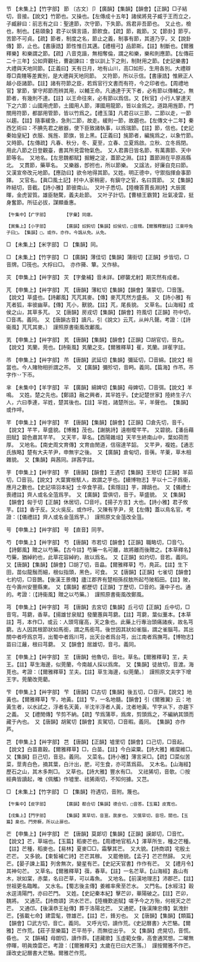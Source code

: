 <!-- { "loadSidebar": true } -->
节	【未集上】【竹字部】	節	〔古文〕卩【廣韻】【集韻】【韻會】【正韻】□子結切，音接。【說文】竹節也。又操也。【左傳成十五年】諸侯將見子臧于王而立之，子臧辭曰：前志有之曰：聖達節，次守節，下失節。爲君非吾節也。　又止也，檢也，制也。【易頤象】君子以愼言語，節飮食。【疏】節，裁節。又【節卦】節亨。苦節不可貞。【疏】節者，制度之名，節止之義，制事有節，其道乃亨。又【說卦傳】節，止也。【書康誥】節性惟日其邁。【禮檀弓】品節斯。【註】制斷也。【爾雅釋樂】和樂謂之節。【疏】八音克諧，無相奪倫，謂之和樂，樂和則應節。【左傳莊二十三年】公如齊觀社，曹劌諫曰：會以訓上下之則，制財用之節。【史記樂書】大禮與天地同節。【正義曰】天有日月，地有山川，高□如形，生用各別。大禮辯尊□貴賤等差異別，是大禮與天地同節。　又符節，所以示信。【書康誥】惟厥正人越小臣諸節。【註】諸有符節之臣，若爲官行文書而有符，今之印者也。【周禮地官】掌節，掌守邦節而辨其用，以輔王命。凡通達于天下者，必有節以傳輔之。無節者，有幾則不達。【註】以王命往來，必有節以爲信。又【秋官】小行人掌達天下之六節：山國用虎節，土國用人節，澤國用龍節，皆以金爲之。道路用旌節，門關用符節，都鄙用管節，皆以竹爲之。【禮玉藻】凡君召以三節，二節以走，一節以趨。【註】隨事緩急，急則二節，故走。緩則一節，故趨也。【左傳文十二年】秦西乞術曰：不腆先君之敝器，使下臣致諸執事，以爲瑞節。【註】節，信也。【史記秦始皇紀】衣服、旄旌、節旗，皆上黑。【正義曰】旄節者，編旄爲之，以象竹節。　又時節。【左傳疏】凡春、秋分，冬、夏至，立春、立夏爲啟。立秋、立冬爲閉。用此八節之日登觀臺，書其所見雲物氣色。　又人君壽日皆名節，有萬壽節、天中節等名。　又地名。【左思魏都賦】掘鯉之淀，蓋節之淵。【註】蓋節淵在平原鬲縣北。　又貫節，藥草名。　又樂器，卽拊也，所以節樂。　又諡法，好廉自克曰節。　又漢宣帝改元地節。【應劭曰】欲令地得其節。又姓。明正德中，守禦指揮僉事節鐸。　又官名。【眞□風土記】村中人家稍密，有鎭守之官，名曰買節。　又【集韻】昨結切，音截。【詩小雅】節彼南山。　又叶子悉切。【陸機答賈長淵詩】大辰匿暉，金虎習質。雄臣馳騖，義夫赴節。　又叶子計切。【曹植王霸贊】壯氣凌雲，挺身奮節。所征必拔，謀顯垂惠。

	【午集中】【疒字部】		【字彙】同瘎。

	【寅集上】【小字部】		【廣韻】奴鉤切【集韻】奴侯切，□音羺。【爾雅釋獸註】江東呼兔子曰□。　【集韻】□，或作。亦作。今譌从免。从免。

□	【未集上】【米字部】	□	【集韻】同。

□	【未集上】【竹字部】	□	【廣韻】薄佳切【集韻】蒲街切【正韻】步皆切，□音牌。□筏也。大桴曰□。　亦作篺、簞。又作棑。

苂	【申集上】【艸字部】	苂	【字彙補】音未詳。【繆襲尤射】期苂然有成者。

芃	【申集上】【艸字部】	芃	【唐韻】薄紅切【集韻】【韻會】蒲蒙切，□音篷。【說文】草盛也。【詩鄘風】芃芃其麥。【傳】麥芃芃然方盛長。　又【詩小雅】有芃者狐，率彼幽草。【傳】芃小，獸貌。【註】芃，尾長貌。　又草名。【山海經】成侯之山，其草多芃。　又【唐韻】房戎切【集韻】【韻會】符風切【正韻】符中切，□音馮。義同。　又【唐韻古音】讀凡，引《說文》云芃，从艸凡聲。考證：〔【詩衞風】芃芃其麥。〕　謹照原書衞風改鄘風。 

芄	【申集上】【艸字部】	芄	【唐韻】【集韻】【韻會】【正韻】□胡官切，音丸。【說文】芄蘭，莞也。【詩衞風】芄蘭之支。【爾雅釋草】萑，芄蘭。詳萑字註。

芇	【申集上】【艸字部】	芇	【唐韻】武延切【集韻】彌延切，□音綿。【說文】相當也。今人賭物相折謂之芇。　又【廣韻】彌殄切，音眄。義同。【篇海】作芇。芇字作丷下帀。

芈	【未集中】【羊字部】	羋	【廣韻】綿婢切【集韻】母婢切，□音弭。【說文】羊鳴。　又姓。楚之先也。【鄭語】融之興者，其羋姓乎。【史記楚世家】陸終生子六人，六曰季連，羋姓，楚其後也。【註】羋姓，諸楚所出。羋，羊聲也。　【集韻】或作哶。

芊	【申集上】【艸字部】	芊	【唐韻】【集韻】【韻會】【正韻】□倉先切，音千。【說文】芊芊，草盛貌。【博雅】茂也。【謝朓詩】遠樹曖芊芊。　又碧貌。【潘岳藉田賦】碧色肅其芊芊。　又天芊，草名。【酉陽雜俎】天芊生終南山中，葉如荷而厚。　又地名。【南史周文育傳】文育由閒道，信宿達芊韶。　又芊尹，複姓。【通志氏族略】楚有大夫芊尹，申無宇之後。　又【廣韻】倉甸切，音蒨。芊萰，草木相雜貌。　又【集韻】與茜同。詳茜字註。

芋	【申集上】【艸字部】	芋	【唐韻】【韻會】王遇切【集韻】王矩切【正韻】羊茹切，□音羽。【說文】大葉實根駭人，故謂之芋也。【續博物志】芋以十二子爲衞，應月之數也。【史記項羽本紀】士卒食芋菽。【索隱註】芋，蹲鴟也。　又【儀禮士喪禮註】齊人或名全菹爲芋。　又【廣韻】雲俱切，音于。草盛貌。　又【集韻】【韻會】匈于切【正韻】休居切，□音吁。【揚子方言】大也。【詩小雅】君子攸芋。【註】香于反。又火吳反。或作吁。又陳有芋尹，見【左傳】蓋以鳥名官。考證：〔【儀禮註】齊人或名金菹爲芋。〕　謹照原文金菹改全菹。 

芌	【申集上】【艸字部】	芌	【直音】同芋。

芍	【申集上】【艸字部】	芍	【唐韻】市若切【韻會】【正韻】職略切，□音勺。【詩鄭風】贈之以芍藥。【古今註】芍藥一名可離，故將離而後贈之。【本草釋名】芍藥，猶綽約也，此草花容綽約，故以爲名。　又【正韻】如灼切，音若。義同。　又【唐韻】【集韻】【韻會】□胡了切，音皛。【爾雅釋草】芍，鳧茈。【註】生下田，苗似龍鬚而細，根似指頭，黑色，可食。　又【唐韻】【正韻】七雀切【韻會】七約切，□音鵲。【後漢王景傳】廬江郡界有楚相孫叔敖所起芍陂稻田。【註】陂，在今壽州安豐縣東。　又【廣韻】都歷切【正韻】丁歷切，□音的。蓮中子也。通的。考證：〔【詩衞風】贈之以芍藥。〕　謹照原書衞風改鄭風。 

芎	【申集上】【艸字部】	芎	【唐韻】去宮切【集韻】丘弓切【正韻】丘中切，□音穹。芎藭，香草。【揚雄甘泉賦】發蘭蕙與芎藭。【註】芎藭，葉似藳本。【本草註】芎，本作□，或云：人頭穹窿高，天之象也。此藥上行專治頭痛諸疾，故名芎藭。古人因其根節狀如馬銜，謂之馬銜芎。後世因其狀如雀腦，謂之雀腦芎。其出關中者呼爲京芎，出蜀中者爲川芎，出天台者爲台芎，出江南者爲撫芎。【博物志】苗曰江蘺，根曰芎藭。　又【韻會】居雄切，音弓。義同。

芏	【申集上】【艸字部】	芏	【唐韻】他魯切，音吐。草名。【爾雅釋草】芏，夫王。【註】草生海邊，似莞蘭，今南越人採以爲席。　又【集韻】徒故切，音渡。海莧也。考證：〔【爾雅釋草】芏夫。【註】草生海邊，似莞蘭。〕　謹照原文夫字下增王字。莞蘭改莞藺。 

芐	【申集上】【艸字部】	芐	【唐韻】□古切【集韻】後五切，□音戸。【說文】地黃也。【爾雅釋草】芐，地黃。【註】芐，一名地髓。【韻會】引《爾雅翼》云：地黃生者，以水試之，浮者名天黃，半沈半浮者人黃，沈者地黃。芐字从下，亦趨下之義。　又【禮閒傳】芐剪不納。【疏】芐爲蒲苹，爲席，剪頭爲之，不編納其頭而藏于內也。　又【唐韻】胡駕切【韻會】亥駕切，□音暇。義同。　【集韻】亦作芦。

芑	【申集上】【艸字部】	芑	【唐韻】【正韻】墟里切【韻會】口己切，□音起。【說文】白苗嘉穀。【爾雅釋草】□，白苗。【註】今白粱粟。【詩大雅】維穈維□。　又【集韻】巨己切，音忌。義同。　又菜名。【詩小雅】薄言采□。【疏】□菜似苦菜，莖靑白色，摘其葉，白汁出，肥，可生食，亦可蒸爲茹。　又木名。【山海經】歷石之山，其木多荆□。　又草也。【詩大雅】豐水有□。　又祛狶切，音欹。◎按經典皆讀起，唯《佩觿》作墟里、祛狶兩切，不知何據。又芑。

□	【未集上】【竹字部】	□	【集韻】符遇切，音附。篾也。

	【午集中】【皮字部】		【廣韻】都合切【集韻】德合切，□音答。【玉篇】皮寬也。

	【戌集上】【門字部】		【集韻】黨旱切，音亶。扊扅也。　又儻旱切，音坦。關也。【玉篇】臬也。門旁橛，所以止扉也。

芒	【申集上】【艸字部】	芒	【唐韻】莫郞切【集韻】【正韻】謨郞切，□音忙。【說文】芒，草端也。【玉篇】稻麥芒也。【周禮地官稻人】澤草所生，種之芒種。【註】芒種，稻麥也。【易林】夏麥□□，霜擊其芒。　又大貌。【詩商頌】宅殷土芒芒。　又多貌。【束皙補亡詩】芒芒其稼。　又罷倦貌。【孟子】芒芒然歸。　又光芒。【晏子諫上篇】列舍無次，變星有芒。【史記天官書】作作有芒。　又【禮月令】其神句芒。　又草名。【爾雅釋草】葞，春草。【註】一名芒草。【山海經】姦山有木，狀如棠，赤葉，名曰芒草，可以毒魚。　又地名。【前漢地理志】沛郡芒。【註】世祖更名臨睢。　又水名。【蜀志後主傳】姜維率衆至芒水。　又門名。【水經注】穀水逕淸陽門，亦曰芒門。　又姓。【史記秦本紀】擊芒卯，華陽破之。【註】芒卯，魏將。　又通茫。【詩商頌】洪水芒芒。【陸機歎逝賦】嗟予今之方殆，何視天之芒芒。　又通邙。【後漢恭王祉傳】葬于洛陽北芒。　又通鋩。【後漢陳忠傳】氣洩針芒。【張載七命】建雲髦，啓雄芒。【註】芒，鋒刃也。　又【唐韻】【集韻】【類篇】【韻會】□武方切，音亡。義同。　又呼光切，讀作荒。《史記曆書》大芒駱。【爾雅】芒作荒。【莊子至樂篇】芒平芴乎，而無從出乎。　又【集韻】虎晃切，音慌。昏也。　又【韻補】母朗切，讀作莽。【道藏歌】玉虛範女像，高會通冥想。二曜無停暉，明眞煥雲芒。考證：〔【爾雅釋天】太歲在巳曰大芒落。〕　謹按爾雅不作芒。謹改史記曆書大芒駱。爾雅芒作荒。 


